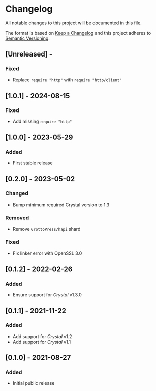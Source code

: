 # Changelog

All notable changes to this project will be documented in this file.

The format is based on [Keep a Changelog](http://keepachangelog.com/en/1.0.0/)
and this project adheres to [Semantic Versioning](http://semver.org/spec/v2.0.0.html).

## [Unreleased] - 

### Fixed
- Replace `require "http"` with `require "http/client"`

## [1.0.1] - 2024-08-15

### Fixed
- Add missing `require "http"`

## [1.0.0] - 2023-05-29

### Added
- First stable release

## [0.2.0] - 2023-05-02

### Changed
- Bump minimum required Crystal version to 1.3

### Removed
- Remove `GrottoPress/hapi` shard

### Fixed
- Fix linker error with OpenSSL 3.0

## [0.1.2] - 2022-02-26

### Added
- Ensure support for *Crystal* v1.3.0

## [0.1.1] - 2021-11-22

### Added
- Add support for *Crystal* v1.2
- Add support for *Crystal* v1.1

## [0.1.0] - 2021-08-27

### Added
- Initial public release
